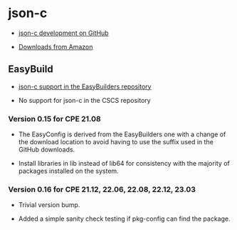 # json-c

  * [json-c development on GitHub](https://github.com/json-c/json-c)

  * [Downloads from Amazon](https://s3.amazonaws.com/json-c_releases/releases/index.html)


## EasyBuild

  * [json-c support in the EasyBuilders repository](https://github.com/easybuilders/easybuild-easyconfigs/tree/develop/easybuild/easyconfigs/j/json-c)

  * No support for json-c in the CSCS repository


### Version 0.15 for CPE 21.08

  * The EasyConfig is derived from the EasyBuilders one with a change of
    the download location to avoid having to use the suffix used in the
    GitHub downloads.

  * Install libraries in lib instead of lib64 for consistency with the
    majority of packages installed on the system.

    
### Version 0.16 for CPE 21.12, 22.06, 22.08, 22.12, 23.03
    
  * Trivial version bump.

  * Added a simple sanity check testing if pkg-config can find the package.

 